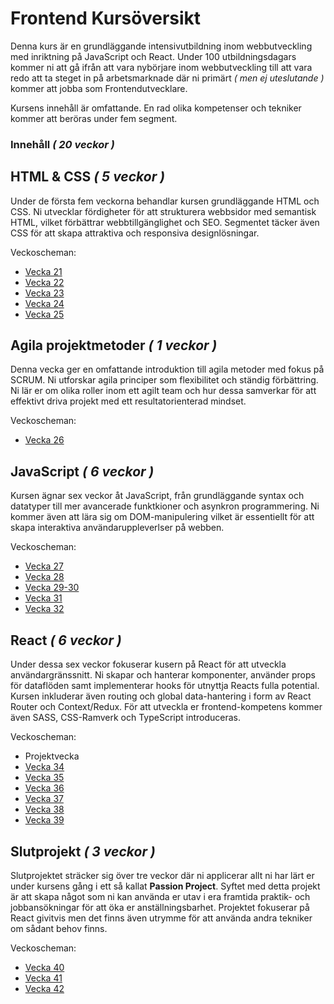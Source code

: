 # Frontend Kursöversikt

Denna kurs är en grundläggande intensivutbildning inom webbutveckling med inriktning på JavaScript och React. Under 100 utbildningsdagars kommer ni att  gå ifrån att vara nybörjare inom webbutveckling till att vara redo att ta steget in på arbetsmarknade där ni primärt _( men ej uteslutande )_ kommer att jobba som Frontendutvecklare.

Kursens innehåll är omfattande. En rad olika kompetenser och tekniker kommer att beröras under fem segment.

### Innehåll _( 20 veckor )_

## HTML & CSS _( 5 veckor )_

Under de första fem veckorna behandlar kursen grundläggande HTML och CSS. Ni utvecklar fördigheter för att strukturera webbsidor med semantisk HTML, vilket förbättrar webbtillgänglighet och SEO. Segmentet täcker även CSS för att skapa attraktiva och responsiva designlösningar.

Veckoscheman:
* [Vecka 21](https://github.com/Lexicon-Frontend-2024/schedule-week-21)
* [Vecka 22](https://github.com/Lexicon-Frontend-2024/schedule-week-22)
* [Vecka 23](https://github.com/Lexicon-Frontend-2024/schedule-week-23)
* [Vecka 24](https://github.com/Lexicon-Frontend-2024/schedule-week-24)
* [Vecka 25](https://github.com/Lexicon-Frontend-2024/schedule-week-25)

## Agila projektmetoder _( 1 veckor )_

Denna vecka ger en omfattande introduktion till agila metoder med fokus på SCRUM. Ni utforskar agila principer som flexibilitet och ständig förbättring. Ni lär er om olika roller inom ett agilt team och hur dessa samverkar för att effektivt driva projekt med ett resultatorienterad mindset.

Veckoscheman:
* [Vecka 26](https://github.com/Lexicon-Frontend-2024/schedule-week-26)

## JavaScript _( 6 veckor )_

Kursen ägnar sex veckor åt JavaScript, från grundläggande syntax och datatyper till mer avancerade funktkioner och asynkron programmering. Ni kommer även att lära sig om DOM-manipulering vilket är essentiellt för att skapa interaktiva användaruppleverlser på webben.

Veckoscheman:
* [Vecka 27](https://github.com/Lexicon-Frontend-2024/schedule-week-27)
* [Vecka 28](https://github.com/Lexicon-Frontend-2024/schedule-week-28)
* [Vecka 29-30](https://github.com/Lexicon-Frontend-2024/schedule-week-29)
* [Vecka 31](https://github.com/Lexicon-Frontend-2024/schedule-week-31)
* [Vecka 32](https://github.com/Lexicon-Frontend-2024/schedule-week-32)
  
## React _( 6 veckor )_

Under dessa sex veckor fokuserar kusern på React för att utveckla användargränssnitt. Ni skapar och hanterar komponenter, använder props för dataflöden samt implementerar hooks för utnyttja Reacts fulla potential. Kursen inkluderar även routing och global data-hantering i form av React Router och Context/Redux. För att utveckla er frontend-kompetens kommer även SASS, CSS-Ramverk och TypeScript introduceras.

Veckoscheman:
* Projektvecka
* [Vecka 34](https://github.com/Lexicon-Frontend-2024/schedule-week-34)
* [Vecka 35](https://github.com/Lexicon-Frontend-2024/schedule-week-35)
* [Vecka 36](https://github.com/Lexicon-Frontend-2024/schedule-week-36)
* [Vecka 37](https://github.com/Lexicon-Frontend-2024/schedule-week-37)
* [Vecka 38](https://github.com/Lexicon-Frontend-2024/schedule-week-38)
* [Vecka 39](https://github.com/Lexicon-Frontend-2024/schedule-week-39)
  
## Slutprojekt _( 3 veckor )_

Slutprojektet sträcker sig över tre veckor där ni applicerar allt ni har lärt er under kursens gång i ett så kallat **Passion Project**. Syftet med detta projekt är att skapa något som ni kan använda er utav i era framtida praktik- och jobbansökningar för att öka er anställningsbarhet. Projektet fokuserar på React givitvis men det finns även utrymme för att använda andra tekniker om sådant behov finns. 

Veckoscheman:
* [Vecka 40](https://github.com/Lexicon-Frontend-2024/schedule-week-40)
* [Vecka 41](https://github.com/Lexicon-Frontend-2024/schedule-week-41)
* [Vecka 42](https://github.com/Lexicon-Frontend-2024/schedule-week-42)

